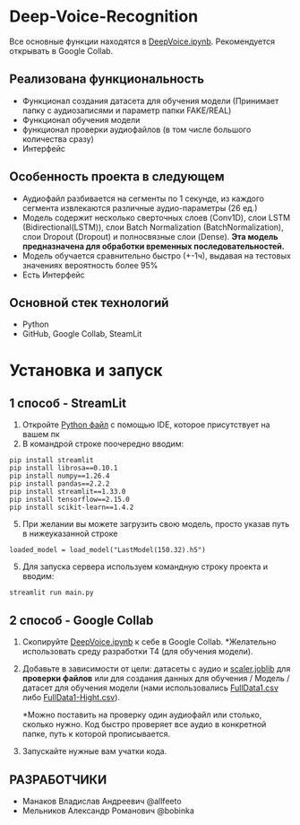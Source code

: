 # Deep-Voice-Recognition

Все основные функции находятся в [DeepVoice.ipynb](DeepVoice.ipynb). 
Рекомендуется открывать в Google Collab.





## Реализована функциональность
- Функционал создания датасета для обучения модели (Принимает папку с аудиозаписями и параметр папки FAKE/REAL)
- Функционал обучения модели
- функционал проверки аудиофайлов (в том числе большого количества сразу)
- Интерфейс


## Особенность проекта в следующем
- Аудиофайл разбивается на сегменты по 1 секунде, из каждого сегмента извлекаются различные аудио-параметры (26 ед.)
- Модель содержит несколько сверточных слоев (Conv1D), слои LSTM (Bidirectional(LSTM)), слои Batch Normalization (BatchNormalization), слои Dropout (Dropout) и полносвязные слои (Dense). **Эта модель предназначена для обработки временных последовательностей.**
- Модель обучается сравнительно быстро (+-1ч), выдавая на тестовых значениях вероятность более 95%
- Есть Интерфейс


## Основной стек технологий 
- Python
- GitHub, Google Collab, SteamLit



# Установка и запуск

## 1 способ - StreamLit

1. Откройте [Python файл](main.py) с помощью IDE, которое присутствует на вашем пк 
2. В командрой строке поочередно вводим:
```
pip install streamlit
pip install librosa==0.10.1
pip install numpy==1.26.4
pip install pandas==2.2.2
pip install streamlit==1.33.0
pip install tensorflow==2.15.0
pip install scikit-learn==1.4.2

```
5. При желании вы можете загрузить свою модель, просто указав путь в нижеуказанной строке
```
loaded_model = load_model("LastModel(150.32).h5")
```
5. Для запуска сервера используем командную строку проекта и вводим:
```
streamlit run main.py
```

## 2 способ - Google Collab

1. Скопируйте [DeepVoice.ipynb](DeepVoice.ipynb) к себе в Google Collab.
   *Желательно использовать среду разработки Т4 (для обучения модели).
2. Добавьте в зависимости от цели: датасеты с аудио и [scaler.joblib](scaler.joblib) для **проверки файлов** или для создания данных для обучения / Модель / датасет для обучения модели (нами использовались
   [FullData1.csv](FullData1.csv) либо 
   [FullData1-Hight.csv](FullData1-Hight.csv)).
   
   *Можно поставить на проверку один аудиофайл или столько, сколько нужно. Код быстро проверяет все аудио в конкретной папке, путь к которой прописывается. 
4. Запускайте нужные вам учатки кода.
   
   




## РАЗРАБОТЧИКИ
- Манаков Владислав Андреевич @allfeeto
- Мельников Александр Романович @bobinka

